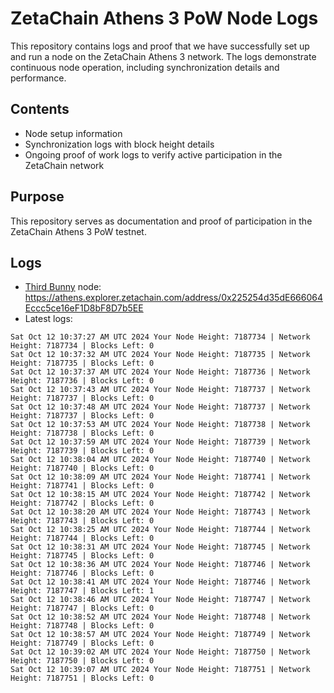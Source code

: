# ZetaChain Athens 3 PoW Node Logs
This repository contains logs and proof that we have successfully set up and run a node on the ZetaChain Athens 3 network. The logs demonstrate continuous node operation, including synchronization details and performance.

## Contents
- Node setup information
- Synchronization logs with block height details
- Ongoing proof of work logs to verify active participation in the ZetaChain network

## Purpose
This repository serves as documentation and proof of participation in the ZetaChain Athens 3 PoW testnet.

## Logs

- [Third Bunny](https://thirdbunny.xyz/) node: https://athens.explorer.zetachain.com/address/0x225254d35dE666064Eccc5ce16eF1D8bF8D7b5EE
- Latest logs:
```
Sat Oct 12 10:37:27 AM UTC 2024 Your Node Height: 7187734 | Network Height: 7187734 | Blocks Left: 0
Sat Oct 12 10:37:32 AM UTC 2024 Your Node Height: 7187735 | Network Height: 7187735 | Blocks Left: 0
Sat Oct 12 10:37:37 AM UTC 2024 Your Node Height: 7187736 | Network Height: 7187736 | Blocks Left: 0
Sat Oct 12 10:37:43 AM UTC 2024 Your Node Height: 7187737 | Network Height: 7187737 | Blocks Left: 0
Sat Oct 12 10:37:48 AM UTC 2024 Your Node Height: 7187737 | Network Height: 7187737 | Blocks Left: 0
Sat Oct 12 10:37:53 AM UTC 2024 Your Node Height: 7187738 | Network Height: 7187738 | Blocks Left: 0
Sat Oct 12 10:37:59 AM UTC 2024 Your Node Height: 7187739 | Network Height: 7187739 | Blocks Left: 0
Sat Oct 12 10:38:04 AM UTC 2024 Your Node Height: 7187740 | Network Height: 7187740 | Blocks Left: 0
Sat Oct 12 10:38:09 AM UTC 2024 Your Node Height: 7187741 | Network Height: 7187741 | Blocks Left: 0
Sat Oct 12 10:38:15 AM UTC 2024 Your Node Height: 7187742 | Network Height: 7187742 | Blocks Left: 0
Sat Oct 12 10:38:20 AM UTC 2024 Your Node Height: 7187743 | Network Height: 7187743 | Blocks Left: 0
Sat Oct 12 10:38:25 AM UTC 2024 Your Node Height: 7187744 | Network Height: 7187744 | Blocks Left: 0
Sat Oct 12 10:38:31 AM UTC 2024 Your Node Height: 7187745 | Network Height: 7187745 | Blocks Left: 0
Sat Oct 12 10:38:36 AM UTC 2024 Your Node Height: 7187746 | Network Height: 7187746 | Blocks Left: 0
Sat Oct 12 10:38:41 AM UTC 2024 Your Node Height: 7187746 | Network Height: 7187747 | Blocks Left: 1
Sat Oct 12 10:38:46 AM UTC 2024 Your Node Height: 7187747 | Network Height: 7187747 | Blocks Left: 0
Sat Oct 12 10:38:52 AM UTC 2024 Your Node Height: 7187748 | Network Height: 7187748 | Blocks Left: 0
Sat Oct 12 10:38:57 AM UTC 2024 Your Node Height: 7187749 | Network Height: 7187749 | Blocks Left: 0
Sat Oct 12 10:39:02 AM UTC 2024 Your Node Height: 7187750 | Network Height: 7187750 | Blocks Left: 0
Sat Oct 12 10:39:07 AM UTC 2024 Your Node Height: 7187751 | Network Height: 7187751 | Blocks Left: 0
```
